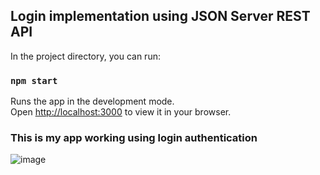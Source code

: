 
## Login implementation using JSON Server REST API

In the project directory, you can run:

### `npm start`

Runs the app in the development mode.\
Open [http://localhost:3000](http://localhost:3000) to view it in your browser.

### This is my app working using login authentication

![image](https://github.com/mhimavarsha/my-app/assets/70103173/844e858e-89aa-4534-a669-2fd081d005e7)


